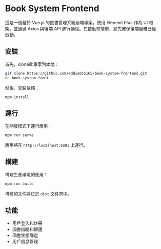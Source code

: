 # Book System Frontend

這是一個基於 Vue.js 的圖書管理系統前端專案，使用 Element Plus 作為 UI 框架，並通過 Axios 與後端 API 進行通信。在啟動前端前，請先確保後端服務已經啟動。


## 安裝

首先，clone此專案到本地：

```bash
git clone https://github.com/eddie055165/book-system-frontend.git
cd book-system-front
```

然後，安裝依賴：

```bash
npm install
```

## 運行

在開發模式下運行應用：

```bash
npm run serve
```

應用將在 `http://localhost:8081` 上運行。

## 構建

構建生產環境的應用：

```bash
npm run build
```

構建的文件將位於 `dist` 文件夾中。


## 功能

- 用戶登入和註冊
- 圖書借閱和歸還
- 圖書狀態篩選
- 用戶信息管理

